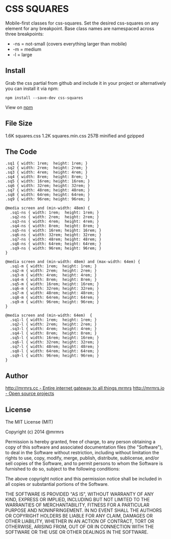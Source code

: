 # CSS SQUARES

  Mobile-first classes for css-squares.
  Set the desired css-squares on any element for any breakpoint.
  Base class names are namespaced across three breakpoints:

*  -ns = not-small (covers everything larger than mobile)
*  -m  = medium
*  -l  = large

## Install
Grab the css partial from github and include it in your project or alternatively
you can install it via npm:
```
npm install --save-dev css-squares
```
View on [npm](https://www.npmjs.org/package/css-squares)


## File Size

1.6K squares.css
1.2K squares.min.css 
257B minified and gzipped

## The Code
```
.sq1 { width: 1rem;  height: 1rem; }
.sq2 { width: 2rem;  height: 2rem; }
.sq3 { width: 4rem;  height: 4rem; }
.sq4 { width: 8rem;  height: 8rem; }
.sq5 { width: 16rem; height: 16rem; }
.sq6 { width: 32rem; height: 32rem; }
.sq7 { width: 48rem; height: 48rem; }
.sq8 { width: 64rem; height: 64rem; }
.sq9 { width: 96rem; height: 96rem; }

@media screen and (min-width: 48em) {
  .sq1-ns { width: 1rem;  height: 1rem; }
  .sq2-ns { width: 2rem;  height: 2rem; }
  .sq3-ns { width: 4rem;  height: 4rem; }
  .sq4-ns { width: 8rem;  height: 8rem; }
  .sq5-ns { width: 16rem; height: 16rem; }
  .sq6-ns { width: 32rem; height: 32rem; }
  .sq7-ns { width: 48rem; height: 48rem; }
  .sq8-ns { width: 64rem; height: 64rem; }
  .sq9-ns { width: 96rem; height: 96rem; }
}

@media screen and (min-width: 48em) and (max-width: 64em) {
  .sq1-m { width: 1rem;  height: 1rem; }
  .sq2-m { width: 2rem;  height: 2rem; }
  .sq3-m { width: 4rem;  height: 4rem; }
  .sq4-m { width: 8rem;  height: 8rem; }
  .sq5-m { width: 16rem; height: 16rem; }
  .sq6-m { width: 32rem; height: 32rem; }
  .sq7-m { width: 48rem; height: 48rem; }
  .sq8-m { width: 64rem; height: 64rem; }
  .sq9-m { width: 96rem; height: 96rem; }
}

@media screen and (min-width: 64em)  {
  .sq1-l { width: 1rem;  height: 1rem; }
  .sq2-l { width: 2rem;  height: 2rem; }
  .sq3-l { width: 4rem;  height: 4rem; }
  .sq4-l { width: 8rem;  height: 8rem; }
  .sq5-l { width: 16rem; height: 16rem; }
  .sq6-l { width: 32rem; height: 32rem; }
  .sq7-l { width: 48rem; height: 48rem; }
  .sq8-l { width: 64rem; height: 64rem; }
  .sq9-l { width: 96rem; height: 96rem; }
}

```

## Author

[http://mrmrs.cc - Entire internet gateway to all things mrmrs](http://mrmrs.cc)
[http://mrmrs.io - Open source projects](http://mrmrs.io)

## License

The MIT License (MIT)

Copyright (c) 2014 @mrmrs

Permission is hereby granted, free of charge, to any person obtaining a copy
of this software and associated documentation files (the "Software"), to deal
in the Software without restriction, including without limitation the rights
to use, copy, modify, merge, publish, distribute, sublicense, and/or sell
copies of the Software, and to permit persons to whom the Software is
furnished to do so, subject to the following conditions:

The above copyright notice and this permission notice shall be included in
all copies or substantial portions of the Software.

THE SOFTWARE IS PROVIDED "AS IS", WITHOUT WARRANTY OF ANY KIND, EXPRESS OR
IMPLIED, INCLUDING BUT NOT LIMITED TO THE WARRANTIES OF MERCHANTABILITY,
FITNESS FOR A PARTICULAR PURPOSE AND NONINFRINGEMENT. IN NO EVENT SHALL THE
AUTHORS OR COPYRIGHT HOLDERS BE LIABLE FOR ANY CLAIM, DAMAGES OR OTHER
LIABILITY, WHETHER IN AN ACTION OF CONTRACT, TORT OR OTHERWISE, ARISING FROM,
OUT OF OR IN CONNECTION WITH THE SOFTWARE OR THE USE OR OTHER DEALINGS IN
THE SOFTWARE.

